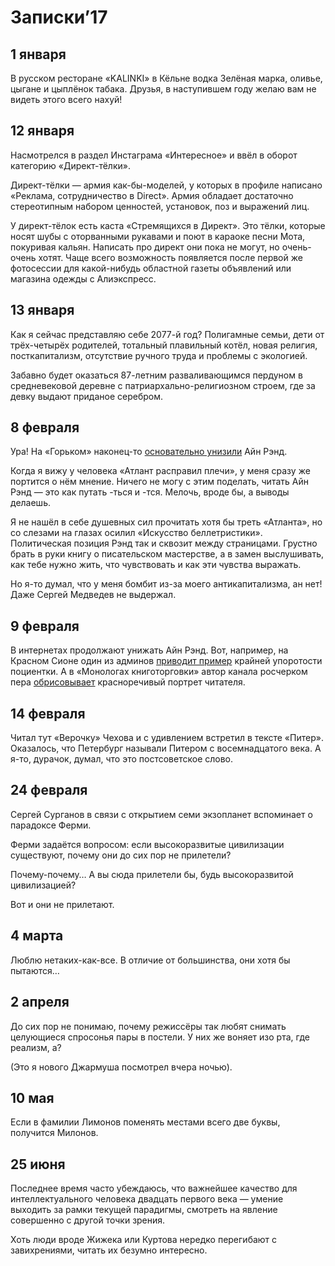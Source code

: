 
# Записки’17

## 1 января
В русском ресторане «KALINKI» в Кёльне водка Зелёная марка, оливье, цыгане и цыплёнок табака. Друзья, в наступившем году желаю вам не видеть этого всего нахуй!

## 12 января
Насмотрелся в раздел Инстаграма «Интересное» и ввёл в оборот категорию «Директ-тёлки».

Директ-тёлки — армия как-бы-моделей, у которых в профиле написано «Реклама, сотрудничество в Direct». Армия обладает достаточно стереотипным набором ценностей, установок, поз и выражений лиц.

У директ-тёлок есть каста «Стремящихся в Директ». Это тёлки, которые носят шубы с оторванными рукавами и поют в караоке песни Мота, покуривая кальян. Написать про директ они пока не могут, но очень-очень хотят. Чаще всего возможность появляется после первой же фотосессии для какой-нибудь областной газеты объявлений или магазина одежды с Алиэкспресс.

## 13 января
Как я сейчас представляю себе 2077-й год? Полигамные семьи, дети от трёх-четырёх родителей, тотальный плавильный котёл, новая религия, посткапитализм, отсутствие ручного труда и проблемы с экологией.

Забавно будет оказаться 87-летним разваливающимся пердуном в средневековой деревне с патриархально-религиозном строем, где за девку выдают приданое серебром.

## 8 февраля
Ура! На «Горьком» наконец-то [основательно унизили][1] Айн Рэнд.

Когда я вижу у человека «Атлант расправил плечи», у меня сразу же портится о нём мнение. Ничего не могу с этим поделать, читать Айн Рэнд — это как путать -ться и -тся. Мелочь, вроде бы, а выводы делаешь.

Я не нашёл в себе душевных сил прочитать хотя бы треть «Атланта», но со слезами на глазах осилил «Искусство беллетристики». Политическая позиция Рэнд так и сквозит между страницами. Грустно брать в руки книгу о писательском мастерстве, а в замен выслушивать, как тебе нужно жить, что чувствовать и как эти чувства выражать.

Но я-то думал, что у меня бомбит из-за моего антикапитализма, ан нет! Даже Сергей Медведев не выдержал.

## 9 февраля
В интернетах продолжают унижать Айн Рэнд. Вот, например, на Красном Сионе один из админов [приводит пример][2] крайней упоротости поциентки. А в «Монологах книготорговки» автор канала росчерком пера [обрисовывает][3] красноречивый портрет читателя.

## 14 февраля
Читал тут «Верочку» Чехова и с удивлением встретил в тексте «Питер». Оказалось, что Петербург называли Питером с восемнадцатого века. А я-то, дурачок, думал, что это постсоветское слово.

## 24 февраля
Сергей Сурганов в связи с открытием семи экзопланет вспоминает о парадоксе Ферми.

Ферми задаётся вопросом: если высокоразвитые цивилизации существуют, почему они до сих пор не прилетели?

Почему-почему… А вы сюда прилетели бы, будь высокоразвитой цивилизацией?

Вот и они не прилетают.

## 4 марта
Люблю нетаких-как-все. В отличие от большинства, они хотя бы пытаются…

## 2 апреля
До сих пор не понимаю, почему режиссёры так любят снимать целующиеся спросонья пары в постели. У них же воняет изо рта, где реализм, а?

(Это я нового Джармуша посмотрел вчера ночью).

## 10 мая
Если в фамилии Лимонов поменять местами всего две буквы, получится Милонов.

## 25 июня
Последнее время часто убеждаюсь, что важнейшее качество для интеллектуального человека двадцать первого века — умение выходить за рамки текущей парадигмы, смотреть на явление совершенно с другой точки зрения. 

Хоть люди вроде Жижека или Куртова нередко перегибают с завихрениями, читать их безумно интересно.





[1]:	https://gorky.media/reviews/ajd-rend-sotsrealizm-naoborot/
[2]:	https://t.me/redzion/4343
[3]:	https://t.me/kakieknigi/120